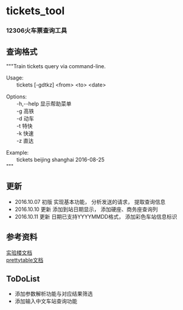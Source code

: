 # tickets_tool
### 12306火车票查询工具

## 查询格式
"""Train tickets query via command-line.  
  
Usage:  
　　tickets [-gdtkz] \<from> \<to> \<date>
  
Options:  
　　-h,--help   显示帮助菜单  
　　-g          高铁  
　　-d          动车  
　　-t          特快  
　　-k          快速  
　　-z          直达  
  
Example:  
　　tickets beijing shanghai 2016-08-25  
"""  
  
## 更新
* 2016.10.07 初版 实现基本功能， 分析发送的请求， 提取查询信息  
* 2016.10.10 更新 添加到站日期显示， 添加硬座、商务座查询列
* 2016.10.11 更新 日期已支持YYYYMMDD格式， 添加彩色车站信息标识  

## 参考资料
[实验楼文档](https://www.shiyanlou.com/courses/623/labs/2072/document)  
[prettytable文档](https://code.google.com/archive/p/prettytable/wikis/Tutorial.wiki)  
  
## ToDoList
* 添加参数解析功能与对应结果筛选  
* 添加输入中文车站查询功能
